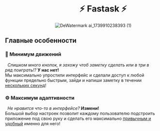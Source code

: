 # &nbsp;&nbsp;&nbsp;&nbsp;&nbsp;&nbsp;&nbsp;&nbsp;&nbsp;&nbsp;&nbsp;&nbsp;&nbsp;&nbsp;&nbsp;&nbsp;&nbsp;&nbsp;&nbsp;&nbsp;&nbsp;&nbsp;&nbsp;&nbsp;&nbsp;&nbsp;&nbsp;&nbsp;&nbsp;&nbsp;&nbsp;&nbsp;&nbsp;&nbsp;&nbsp;&nbsp;&nbsp;⚡ Fastask ⚡

&nbsp;&nbsp;&nbsp;&nbsp;&nbsp;&nbsp;&nbsp;&nbsp;&nbsp;&nbsp;&nbsp;&nbsp;&nbsp;&nbsp;&nbsp;&nbsp;&nbsp;&nbsp;&nbsp;&nbsp;&nbsp;&nbsp;&nbsp;&nbsp;&nbsp;&nbsp;&nbsp;&nbsp;&nbsp;&nbsp;&nbsp;&nbsp;&nbsp;&nbsp;&nbsp;&nbsp;&nbsp;&nbsp;&nbsp;&nbsp;&nbsp;&nbsp;![DeWatermark ai_1739910238393 (1)](https://github.com/user-attachments/assets/a51788f1-3e37-4ec8-8b53-953edc8c32a9)



## Главные особенности
### :dash: Минимум движений
&nbsp; *Слишком много кнопок, я захожу чтоб заметку сделать или в три в ряд поиграть!?* **У нас нет!**  
Мы максимально упростили интерфейс и сделали доступ к любой функции предельно быстрым, зайди и напиши заметку в течении <ins>нескольких секунд</ins>!  

### :gear: Максимум адаптивности
&nbsp; *Не нравится что-то в интерфейсе?* **Измени!**  
Большой выбор настроек позволит каждому пользователю подстроить приложение под свою руку и сделать его максимально <ins>привычным и удобный</ins> именно для него!  

